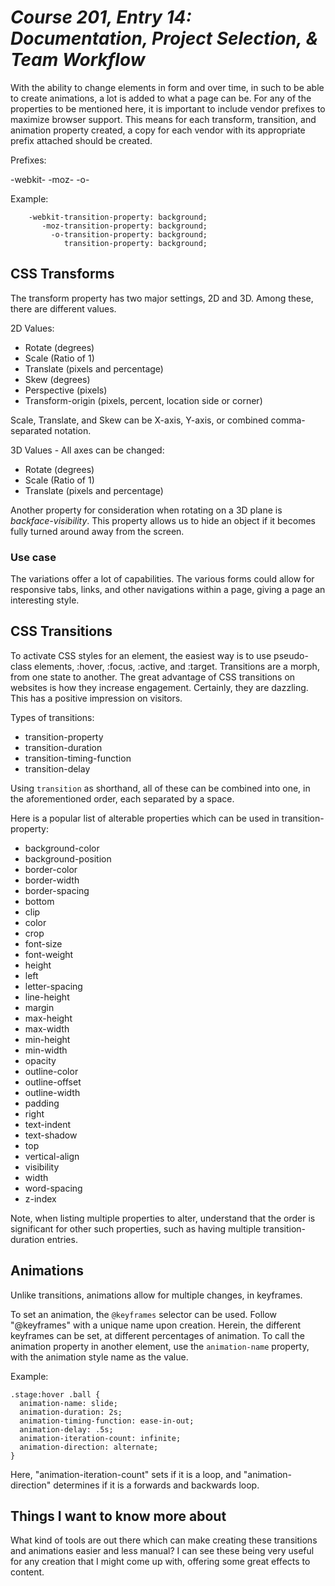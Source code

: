 # *Course 201, Entry 14: Documentation, Project Selection, & Team Workflow*

With the ability to change elements in form and over time, in such to be able to create animations, a lot is added to what a page can be. For any of the properties to be mentioned here, it is important to include vendor prefixes to maximize browser support. This means for each transform, transition, and animation property created, a copy for each vendor with its appropriate prefix attached should be created.

Prefixes:

-webkit-
-moz-
-o-

Example:

```
    -webkit-transition-property: background;
       -moz-transition-property: background;
         -o-transition-property: background;
            transition-property: background;
```

## CSS Transforms

The transform property has two major settings, 2D and 3D. Among these, there are different values.

2D Values:

+ Rotate (degrees)
+ Scale (Ratio of 1)
+ Translate (pixels and percentage)
+ Skew (degrees)
+ Perspective (pixels)
+ Transform-origin (pixels, percent, location side or corner)

Scale, Translate, and Skew can be X-axis, Y-axis, or combined comma-separated notation.

3D Values - All axes can be changed:

+ Rotate (degrees)
+ Scale (Ratio of 1)
+ Translate (pixels and percentage)

Another property for consideration when rotating on a 3D plane is *backface-visibility*. This property allows us to hide an object if it becomes fully turned around away from the screen.

### Use case

The variations offer a lot of capabilities. The various forms could allow for responsive tabs, links, and other navigations within a page, giving a page an interesting style.

## CSS Transitions

To activate CSS styles for an element, the easiest way is to use pseudo-class elements, :hover, :focus, :active, and :target. Transitions are a morph, from one state to another. The great advantage of CSS transitions on websites is how they increase engagement. Certainly, they are dazzling. This has a positive impression on visitors.

Types of transitions:

+ transition-property
+ transition-duration
+ transition-timing-function
+ transition-delay

Using `transition` as shorthand, all of these can be combined into one, in the aforementioned order, each separated by a space.

Here is a popular list of alterable properties which can be used in transition-property:

+ background-color
+ background-position
+ border-color
+ border-width
+ border-spacing
+ bottom
+ clip
+ color
+ crop
+ font-size
+ font-weight
+ height
+ left
+ letter-spacing
+ line-height
+ margin
+ max-height
+ max-width
+ min-height
+ min-width
+ opacity
+ outline-color
+ outline-offset
+ outline-width
+ padding
+ right
+ text-indent
+ text-shadow
+ top
+ vertical-align
+ visibility
+ width
+ word-spacing
+ z-index

Note, when listing multiple properties to alter, understand that the order is significant for other such properties, such as having multiple transition-duration entries.

## Animations

Unlike transitions, animations allow for multiple changes, in keyframes.

To set an animation, the `@keyframes` selector can be used. Follow "@keyframes" with a unique name upon creation. Herein, the different keyframes can be set, at different percentages of animation. To call the animation property in another element, use the `animation-name` property, with the animation style name as the value.

Example:

```
.stage:hover .ball {
  animation-name: slide;
  animation-duration: 2s;
  animation-timing-function: ease-in-out;
  animation-delay: .5s;
  animation-iteration-count: infinite;
  animation-direction: alternate;
}
```

Here, "animation-iteration-count" sets if it is a loop, and "animation-direction" determines if it is a forwards and backwards loop.

## Things I want to know more about

What kind of tools are out there which can make creating these transitions and animations easier and less manual? I can see these being very useful for any creation that I might come up with, offering some great effects to content.
